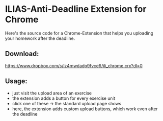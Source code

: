 # ILIAS-Anti-Deadline Extension for Chrome

Here's the source code for a Chrome-Extension that helps you uploading your homework after the deadline.


## Download:

https://www.dropbox.com/s/lz4mwdadp9fvce9/ili_chrome.crx?dl=0


## Usage:

- just visit the upload area of an exercise
- the extension adds a button for every exercise unit
- click one of these → the standard upload page shows
- here, the extension adds custom upload buttons, which work even after the deadline